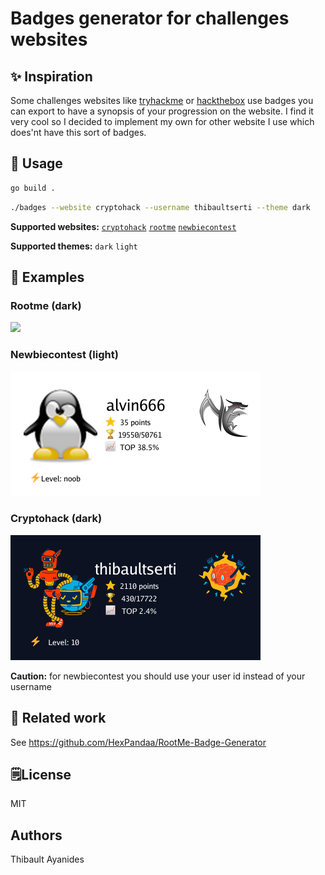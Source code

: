 # Badges generator for challenges websites

## ✨ Inspiration

Some challenges websites like [tryhackme](https://tryhackme.org) or [hackthebox](https://hackthebox.eu) use badges you can export to have a synopsis of your progression on the website. I find it very cool so I decided to implement my own for other website I use which does'nt have this sort of badges.

## 🔨 Usage

```bash
go build .
```

```bash
./badges --website cryptohack --username thibaultserti --theme dark
```

**Supported websites:** [`cryptohack`](https://cryptohack.org) [`rootme`](https://root-me.org) [`newbiecontest`](https://newbiecontest.org)

**Supported themes:** `dark` `light`


## 🎨 Examples

### Rootme (dark)

![](https://github.com/thibaultserti/badges/raw/examples/rootme.png)
### Newbiecontest (light)
![](examples/newbiecontest.png)


### Cryptohack (dark)

![](examples/cryptohack.png)

**Caution:** for newbiecontest you should use your user id instead of your username

## 🔗 Related work

See https://github.com/HexPandaa/RootMe-Badge-Generator


## 🗒️License

MIT

## Authors

Thibault Ayanides

